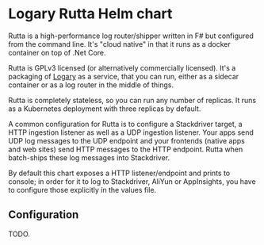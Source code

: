 # Logary Rutta Helm chart

Rutta is a high-performance log router/shipper written in F# but configured from the command line. It's "cloud native" in that it runs as a docker container on top of .Net Core.

Rutta is GPLv3 licensed (or alternatively commercially licensed). It's a packaging of [Logary](https://github.com/logary/logary) as a service, that you can run, either as a sidecar container or as a log router in the middle of things.

Rutta is completely stateless, so you can run any number of replicas. It runs as a Kubernetes deployment with three replicas by default.

A common configuration for Rutta is to configure a Stackdriver target, a HTTP ingestion listener as well as a UDP ingestion listener. Your apps send UDP log messages to the UDP endpoint and your frontends (native apps and web sites) send HTTP messages to the HTTP endpoint. Rutta when batch-ships these log messages into Stackdriver.

By default this chart exposes a HTTP listener/endpoint and prints to console; in order for it to log to Stackdriver, AliYun or AppInsights, you have to configure those explicitly in the values file.

## Configuration

TODO.
